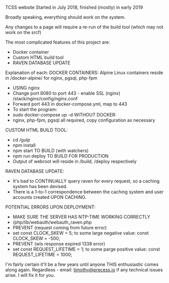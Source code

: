 TCSS website
Started in July 2018, finished (mostly) in early 2019

Broadly speaking, everything should work on the system.

Any changes to a page will require a re-run of the build tool (which may not work on the srcf)








The most complicated features of this project are:
- Docker container
- Custom HTML build tool
- RAVEN DATABASE UPDATE

Explanation of each:
DOCKER CONTAINERS:
Alpine Linux containers reside in /docker-alpine/ for nginx, pgsql, php-fpm 
- USING nginx
- Change port 8080 to  port 443 - enable SSL (nginx) /stack/nginx/config/nginx.conf
- Forward port 443 in docker-compose.yml, map to 443
- To start the program:
- sudo docker-compose up -d
WITHOUT DOCKER:
- nginx, php-fpm, pgsql all required, copy configuration as necessary

CUSTOM HTML BUILD TOOL:
- cd /gulp
- npm install
- npm start TO BUILD (with watchers)
- npm run deploy TO BUILD FOR PRODUCTION
- Output of webroot will reside in /build, /deploy respectively

RAVEN DATABASE UPDATE:
- It's bad to CONTINUALLY query raven for every request, so a caching system has been devised.
- There is a 1-to-1 correspondence between the caching system and user accounts created UPON CACHING.

POTENTIAL ERRORS UPON DEPLOYMENT:
- MAKE SURE THE SERVER HAS NTP-TIME WORKING CORRECTLY
- /php/lib/webauth/webauth_raven.php 
- PREVENT (request coming from future error)
- set const CLOCK_SKEW = 5; to some large negative value: const CLOCK_SKEW = -500;
- PREVENT (wls response expired 1338 error)
- set const REQUEST_LIFETIME = 1; to some parge positive value:  const REQUEST_LIFETIME = 1000;



I'm fairly certain it'll be a few years until anyone THIS enthusiastic comes along again.
Regardless - email: timothy@precess.io if any technical issues arise.
I will fix it for you.